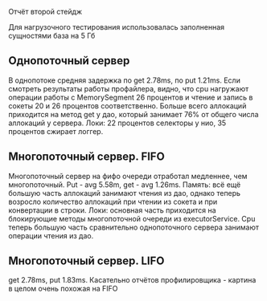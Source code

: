 Отчёт второй стейдж

Для нагрузочного тестирования использовалась заполненная сущностями база на 5 Гб

## Однопоточный сервер

В однопотоке средняя задержка по get 2.78ms, по put 1.21ms.
Если смотреть результаты работы профайлера, видно, что cpu нагружают операции работы с MemorySegment 26 процентов 
и чтение и запись в сокеты 20 и 26 процентов соответственно. Больше всего аллокаций приходится на метод get у дао, 
который занимает 76% от общего числа аллокаций у сервера. Локи: 22 процентов селекторы у нио, 35 процентов сжирает логгер.

## Многопоточный сервер. FIFO

Многопоточный сервер на фифо очереди отработал медленнее, чем многопоточный. Put - avg 5.58m, get - avg 1.26ms.
Память: всё ещё большую часть аллокаций занимают чтения из дао, однако теперь возросло количество аллокаций при чтении из 
сокета и при конвертации в строки. Локи: основная часть приходится на блокирующие методы многопоточной очереди из 
executorService. Cpu теперь большую часть сравнительно однопоточного сервера занимают операции чтения из дао.

## Многопоточный сервер. LIFO

get  2.78ms, put 1.83ms. Касательно отчётов профилировщика - картина в целом очень похожая на FIFO